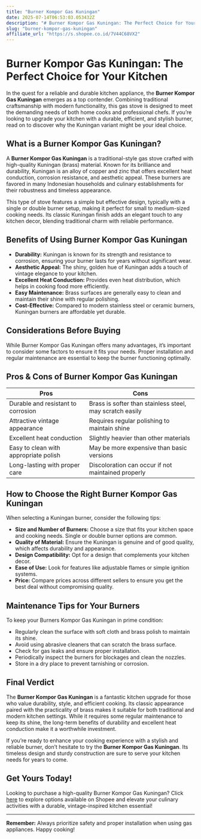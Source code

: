 ```yaml
---
title: "Burner Kompor Gas Kuningan"
date: 2025-07-14T06:53:03.053432Z
description: "# Burner Kompor Gas Kuningan: The Perfect Choice for Your Kitchen..."
slug: "burner-kompor-gas-kuningan"
affiliate_url: "https://s.shopee.co.id/7V44C68VX2"
---
```

# Burner Kompor Gas Kuningan: The Perfect Choice for Your Kitchen

In the quest for a reliable and durable kitchen appliance, the **Burner Kompor Gas Kuningan** emerges as a top contender. Combining traditional craftsmanship with modern functionality, this gas stove is designed to meet the demanding needs of both home cooks and professional chefs. If you’re looking to upgrade your kitchen with a durable, efficient, and stylish burner, read on to discover why the Kuningan variant might be your ideal choice.

## What is a Burner Kompor Gas Kuningan?

A **Burner Kompor Gas Kuningan** is a traditional-style gas stove crafted with high-quality Kuningan (brass) material. Known for its brilliance and durability, Kuningan is an alloy of copper and zinc that offers excellent heat conduction, corrosion resistance, and aesthetic appeal. These burners are favored in many Indonesian households and culinary establishments for their robustness and timeless appearance.

This type of stove features a simple but effective design, typically with a single or double burner setup, making it perfect for small to medium-sized cooking needs. Its classic Kuningan finish adds an elegant touch to any kitchen decor, blending traditional charm with reliable performance.

## Benefits of Using Burner Kompor Gas Kuningan

- **Durability:** Kuningan is known for its strength and resistance to corrosion, ensuring your burner lasts for years without significant wear.
- **Aesthetic Appeal:** The shiny, golden hue of Kuningan adds a touch of vintage elegance to your kitchen.
- **Excellent Heat Conduction:** Provides even heat distribution, which helps in cooking food more efficiently.
- **Easy Maintenance:** Brass surfaces are generally easy to clean and maintain their shine with regular polishing.
- **Cost-Effective:** Compared to modern stainless steel or ceramic burners, Kuningan burners are affordable yet durable.

## Considerations Before Buying

While Burner Kompor Gas Kuningan offers many advantages, it’s important to consider some factors to ensure it fits your needs. Proper installation and regular maintenance are essential to keep the burner functioning optimally.

## Pros & Cons of Burner Kompor Gas Kuningan

| **Pros**                                       | **Cons**                                |
|------------------------------------------------|----------------------------------------|
| Durable and resistant to corrosion          | Brass is softer than stainless steel, may scratch easily |
| Attractive vintage appearance                | Requires regular polishing to maintain shine |
| Excellent heat conduction                     | Slightly heavier than other materials |
| Easy to clean with appropriate polish        | May be more expensive than basic versions |
| Long-lasting with proper care                | Discoloration can occur if not maintained properly |

## How to Choose the Right Burner Kompor Gas Kuningan

When selecting a Kuningan burner, consider the following tips:

- **Size and Number of Burners:** Choose a size that fits your kitchen space and cooking needs. Single or double burner options are common.
- **Quality of Material:** Ensure the Kuningan is genuine and of good quality, which affects durability and appearance.
- **Design Compatibility:** Opt for a design that complements your kitchen decor.
- **Ease of Use:** Look for features like adjustable flames or simple ignition systems.
- **Price:** Compare prices across different sellers to ensure you get the best deal without compromising quality.

## Maintenance Tips for Your Burners

To keep your Burners Kompor Gas Kuningan in prime condition:

- Regularly clean the surface with soft cloth and brass polish to maintain its shine.
- Avoid using abrasive cleaners that can scratch the brass surface.
- Check for gas leaks and ensure proper installation.
- Periodically inspect the burners for blockages and clean the nozzles.
- Store in a dry place to prevent tarnishing or corrosion.

## Final Verdict

The **Burner Kompor Gas Kuningan** is a fantastic kitchen upgrade for those who value durability, style, and efficient cooking. Its classic appearance paired with the practicality of brass makes it suitable for both traditional and modern kitchen settings. While it requires some regular maintenance to keep its shine, the long-term benefits of durability and excellent heat conduction make it a worthwhile investment.

If you’re ready to enhance your cooking experience with a stylish and reliable burner, don’t hesitate to try the **Burner Kompor Gas Kuningan**. Its timeless design and sturdy construction are sure to serve your kitchen needs for years to come.

## Get Yours Today!

Looking to purchase a high-quality Burner Kompor Gas Kuningan? Click [here](https://s.shopee.co.id/7V44C68VX2) to explore options available on Shopee and elevate your culinary activities with a durable, vintage-inspired kitchen essential!

---

**Remember:** Always prioritize safety and proper installation when using gas appliances. Happy cooking!